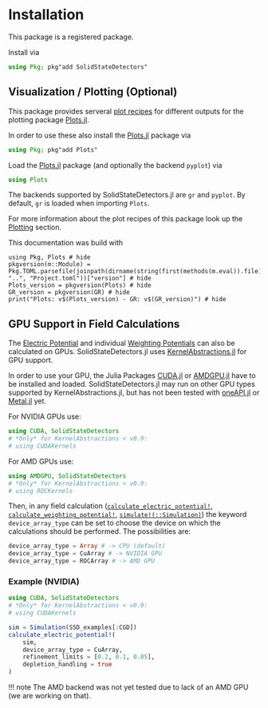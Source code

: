 # Installation

This package is a registered package.

Install via

```julia
using Pkg; pkg"add SolidStateDetectors"
```

## Visualization / Plotting (Optional)

This package provides serveral [plot recipes](https://docs.juliaplots.org/latest/recipes/) for different outputs for the plotting package [Plots.jl](https://github.com/JuliaPlots/Plots.jl/).

In order to use these also install the [Plots.jl](https://github.com/JuliaPlots/Plots.jl/) package via

```julia
using Pkg; pkg"add Plots"
```

Load the [Plots.jl](https://github.com/JuliaPlots/Plots.jl/) package (and optionally the backend `pyplot`) via

```julia
using Plots
```

The backends supported by SolidStateDetectors.jl are `gr` and `pyplot`.
By default, `gr` is loaded when importing `Plots`.

For more information about the plot recipes of this package look up the [Plotting](@ref) section.

This documentation was build with
```@example
using Pkg, Plots # hide
pkgversion(m::Module) = Pkg.TOML.parsefile(joinpath(dirname(string(first(methods(m.eval)).file)), "..", "Project.toml"))["version"] # hide
Plots_version = pkgversion(Plots) # hide
GR_version = pkgversion(GR) # hide
print("Plots: v$(Plots_version) - GR: v$(GR_version)") # hide
```

## GPU Support in Field Calculations

The [Electric Potential](@ref) and individual [Weighting Potentials](@ref) can also be calculated on GPUs. SolidStateDetectors.jl uses [KernelAbstractions.jl](https://github.com/JuliaGPU/KernelAbstractions.jl) for GPU support.

In order to use your GPU, the Julia Packages [CUDA.jl](https://github.com/JuliaGPU/CUDA.jl) or [AMDGPU.jl](https://github.com/JuliaGPU/AMDGPU.jl) have to be installed and loaded. SolidStateDetectors.jl may run on other GPU types supported by KernelAbstractions.jl, but has not been tested with [oneAPI.jl](https://github.com/JuliaGPU/oneAPI.jl) or [Metal.jl](https://github.com/JuliaGPU/Metal.jl) yet.

For NVIDIA GPUs use:

```julia
using CUDA, SolidStateDetectors
# *Only* for KernelAbstractions < v0.9:
# using CUDAKernels
```

For AMD GPUs use:

```julia
using AMDGPU, SolidStateDetectors
# *Only* for KernelAbstractions < v0.9:
# using ROCKernels
```

Then, in any field calculation ([`calculate_electric_potential!`](@ref), [`calculate_weighting_potential!`](@ref), [`simulate!(::Simulation)`](@ref)) the keyword `device_array_type` can be set to choose the device on which the calculations should be performed.
The possibilities are:
```julia
device_array_type = Array # -> CPU (default)
device_array_type = CuArray # -> NVIDIA GPU
device_array_type = ROCArray # -> AMD GPU
```

### Example (NVIDIA)

```julia
using CUDA, SolidStateDetectors
# *Only* for KernelAbstractions < v0.9:
# using CUDAKernels

sim = Simulation(SSD_examples[:CGD])
calculate_electric_potential!( 
    sim, 
    device_array_type = CuArray, 
    refinement_limits = [0.2, 0.1, 0.05],
    depletion_handling = true
)
```

!!! note
    The AMD backend was not yet tested due to lack of an AMD GPU (we are working on that).
